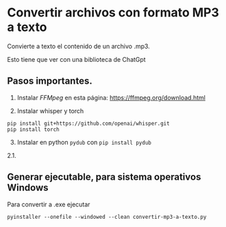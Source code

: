 # Convertir archivos con formato MP3 a texto

Convierte a texto el contenido de un archivo .mp3.

Esto tiene que ver con una biblioteca de ChatGpt

## Pasos importantes.

1. Instalar *FFMpeg* en esta página: https://ffmpeg.org/download.html

2. Instalar whisper y torch
```
pip install git+https://github.com/openai/whisper.git
pip install torch
```

3. Instalar en python ```pydub``` con ```pip install pydub```

2.1. 

## Generar ejecutable, para sistema operativos Windows

  
Para convertir a .exe ejecutar 

```
pyinstaller --onefile --windowed --clean convertir-mp3-a-texto.py
```
